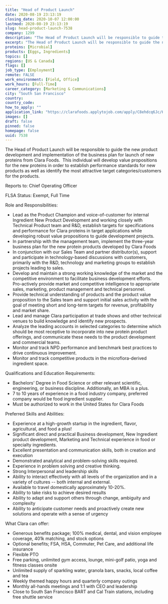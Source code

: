 ```yaml
---
title: "Head of Product Launch"
date: 2020-08-19 23:13:19
closing_date: 2020-10-07 12:00:00
lastmod: 2020-08-19 23:13:19
slug: head-product-launch-7538
company: 1299
description: "The Head of Product Launch will be responsible to guide the new product development and implementation of the business plan for launch of new proteins from Clara Foods.  This individual will develop value propositions for the new proteins in order to establish performance standards for new products as well as identify the most attractive target categories/customers for the products.Reports to: Chief Operating Officer  FLSA Status: Exempt, Full TimeRole and Responsibilities:"
excerpt: "The Head of Product Launch will be responsible to guide the new product development and implementation of the business plan for launch of new proteins from Clara Foods.  This individual will develop value propositions for the new proteins in order to establish performance standards for new products as well as identify the most attractive target categories/customers for the products.Reports to: Chief Operating Officer  FLSA Status: Exempt, Full TimeRole and Responsibilities:"
proteins: [Microbial]
products: [Eggs, Ingredients]
topics: []
regions: [US & Canada]
flags: []
job_type: [Employment]
remote: FALSE
work_environment: [Field, Office]
work_hours: [Full-Time]
career_category: [Marketing & Communications]
city: "South San Francisco"
country: 
country_code: 
how_to_apply: ""
application_link: "https://clarafoods.applytojob.com/apply/C8ehdcq6Jc/Head-Of-Product-Launch?source=proteinreport"
images: []
draft: false
pinned: false
homepage: false
uuid: 7538
---
```

The Head of Product Launch will be responsible to guide the new product
development and implementation of the business plan for launch of new
proteins from Clara Foods.  This individual will develop value
propositions for the new proteins in order to establish performance
standards for new products as well as identify the most attractive
target categories/customers for the products.

Reports to: Chief Operating Officer  

FLSA Status: Exempt, Full Time

Role and Responsibilities:

-   Lead as the Product Champion and voice-of-customer for internal
    Ingredient New Product Development and working closely with
    Technical Product team and R&D, establish targets for specifications
    and performance for Clara proteins in target applications while
    developing robust value propositions to guide development projects.
-   In partnership with the management team, implement the three-year
    business plan for the new protein products developed by Clara Foods
-   In conjunction with our Sales Team and partner distributor(s),
    support and participate in technology-based discussions with
    customers, primarily with the R&D, technology and marketing groups
    to establish projects leading to sales.
-   Develop and maintain a strong working knowledge of the market and
    the competitive environment to facilitate business development
    efforts.  Pro-actively provide market and competitive intelligence
    to appropriate sales, marketing, product management and technical
    personnel.
-   Provide technical understanding of products and the product value
    proposition to the Sales team and support initial sales activity
    with the goal of meeting short and long-term targets for revenue,
    profitability and market share.
-   Lead and manage Clara participation at trade shows and other
    technical venues to build knowledge and identify new prospects.
-   Analyze the leading accounts in selected categories to determine
    which should be most receptive to incorporate into new protein
    product offerings, and communicate these needs to the product
    development and commercial teams.
-   Monitor and track NPD performance and benchmark best practices to
    drive continuous improvement. 
-   Monitor and track competitive products in the microflora-derived
    ingredient space.

Qualifications and Education Requirements:

-   Bachelors' Degree in Food Science or other relevant scientific,
    engineering, or business discipline. Additionally, an MBA is a plus.
-   7 to 10 years of experience in a food industry company, preferred
    company would be food ingredient supplier. 
-   Must be authorized to work in the United States for Clara Foods

Preferred Skills and Abilities:

-   Experience at a high-growth startup in the ingredient, flavor, 
    agricultural, and food a plus!
-   Significant direct and practical Business development, New
    Ingredient product development, Marketing and Technical experience
    in food or specialty ingredients.
-   Excellent presentation and communication skills, both in creation
    and execution
-   Demonstrated analytical and problem-solving skills required.
-   Experience in problem solving and creative thinking.
-   Strong Interpersonal and leadership skills
-   Ability to interact effectively with all levels of the organization
    and in a variety of cultures -- both internal and external.
-   Available to travel domestically approximately 10-20%.
-   Ability to take risks to achieve desired results
-   Ability to adapt and support others through change, ambiguity and
    complexity
-   Ability to anticipate customer needs and proactively create new
    solutions and operate with a sense of urgency

What Clara can offer:

-   Generous benefits package; 100% medical, dental, and vision employee
    coverage, 401k matching, and stock options
-   Optional benefits; FSA, HSA, Commuter, Pet Care, and additional life
    insurance
-   Flexible PTO
-   Free parking, unlimited gym access, lounge, mini-golf patio, yoga
    and fitness classes onsite
-   Unlimited supply of sparkling water, granola bars, snacks, local
    coffee and tea
-   Weekly themed happy hours and quarterly company outings
-   Monthly all-hands meetings and 1:1 with CEO and leadership
-   Close to South San Francisco BART and Cal Train stations, including
    free shuttle service

